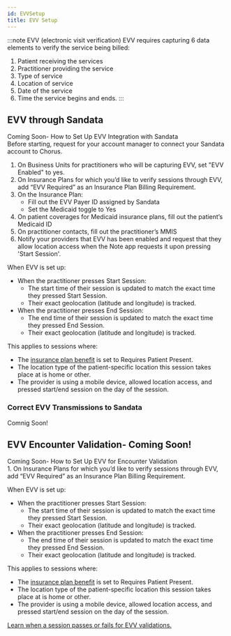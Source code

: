 ```yaml
---
id: EVVSetup
title: EVV Setup
---
```


:::note EVV (electronic visit verification) 
EVV requires capturing 6 data elements to verify the service being billed:
1. Patient receiving the services
2. Practitioner providing the service
3. Type of service
4. Location of service
5. Date of the service
6. Time the service begins and ends.
:::

## EVV through Sandata
<detail>
<summary> Coming Soon- How to Set Up EVV Integration with Sandata </summary>
Before starting, request for your account manager to connect your Sandata account to Chorus.

1. On Business Units for practitioners who will be capturing EVV, set "EVV Enabled" to yes.
2. On Insurance Plans for which you’d like to verify sessions through EVV, add “EVV Required” as an Insurance Plan Billing Requirement.
3.	On the Insurance Plan:
    - Fill out the EVV Payer ID assigned by Sandata
    - Set the Medicaid toggle to Yes
4.	On patient coverages for Medicaid insurance plans, fill out the patient’s Medicaid ID
5.	On practitioner contacts, fill out the practitioner’s MMIS
6. Notify your providers that EVV has been enabled and request that they allow location access when the Note app requests it upon pressing 'Start Session'.

</detail>

When EVV is set up:
- When the practitioner presses Start Session:
    - The start time of their session is updated to match the exact time they pressed Start Session.
    - Their exact geolocation (latitude and longitude) is tracked.
- When the practitioner presses End Session:
    - The end time of their session is updated to match the exact time they pressed End Session.
    - Their exact geolocation (latitude and longitude) is tracked.

This applies to sessions where:
- The [insurance plan benefit](../AdminSetup/InsurancePlan.md/#insurance-plan-benefits) is set to Requires Patient Present.
- The location type of the patient-specific location this session takes place at is home or other.
- The provider is using a mobile device, allowed location access, and pressed start/end session on the day of the session.

### Correct EVV Transmissions to Sandata
Comnig Soon!

## EVV Encounter Validation- Coming Soon!

<detail>
<summary> Coming Soon- How to Set Up EVV for Encounter Validation </summary>
1. On Insurance Plans for which you’d like to verify sessions through EVV, add “EVV Required” as an Insurance Plan Billing Requirement.
</detail>

When EVV is set up:
- When the practitioner presses Start Session:
    - The start time of their session is updated to match the exact time they pressed Start Session.
    - Their exact geolocation (latitude and longitude) is tracked.
- When the practitioner presses End Session:
    - The end time of their session is updated to match the exact time they pressed End Session.
    - Their exact geolocation (latitude and longitude) is tracked.

This applies to sessions where:
- The [insurance plan benefit](../AdminSetup/InsurancePlan.md/#insurance-plan-benefits) is set to Requires Patient Present.
- The location type of the patient-specific location this session takes place at is home or other.
- The provider is using a mobile device, allowed location access, and pressed start/end session on the day of the session.

[Learn when a session passes or fails for EVV validations.](../Scheduling/EncounterValdations.md/#visit-not-verified--evv-validations)